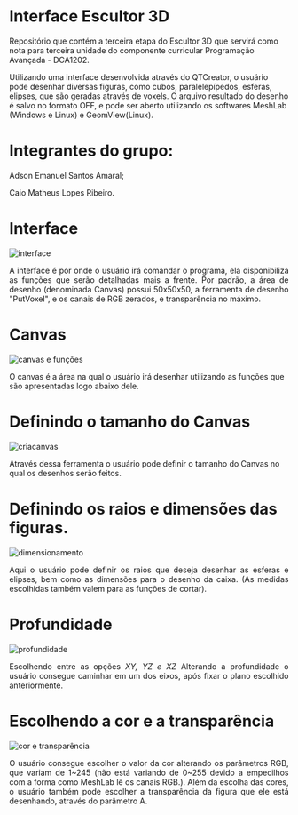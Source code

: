 # Interface Escultor 3D

Repositório que contém a terceira etapa do Escultor 3D que servirá como nota para terceira unidade do componente curricular Programação Avançada - DCA1202.

Utilizando uma interface desenvolvida através do QTCreator, o usuário pode desenhar diversas figuras, como cubos, paralelepípedos, esferas, elipses, que são geradas através de voxels. O arquivo resultado do desenho é salvo no formato OFF, e pode ser aberto utilizando os softwares MeshLab (Windows e Linux) e GeomView(Linux).

# Integrantes do grupo:

Adson Emanuel Santos Amaral;

Caio Matheus Lopes Ribeiro.



# Interface

![interface](https://user-images.githubusercontent.com/56892661/102609243-eb1d2900-4109-11eb-9d8f-c4b64cb5dd74.png)

<p align="justify"> A interface é por onde o usuário irá comandar o programa, ela disponibiliza as funções que serão detalhadas mais a frente. Por padrão, a área de desenho (denominada Canvas) possui 50x50x50, a ferramenta de desenho "PutVoxel", e os canais de RGB zerados, e transparência no máximo. </p align="justify">

# Canvas

![canvas e funções](https://user-images.githubusercontent.com/56892661/102610688-5c5ddb80-410c-11eb-8d08-ce637635457c.png)

O canvas é a área na qual o usuário irá desenhar utilizando as funções que são apresentadas logo abaixo dele.

# Definindo o tamanho do Canvas

![criacanvas](https://user-images.githubusercontent.com/56892661/102610677-5b2cae80-410c-11eb-939f-4e4bdc0ee9a2.png)

Através dessa ferramenta o usuário pode definir o tamanho do Canvas no qual os desenhos serão feitos.

# Definindo os raios e dimensões das figuras.

![dimensionamento](https://user-images.githubusercontent.com/56892661/102610680-5b2cae80-410c-11eb-8356-91241226c57f.png)

<p align="justify"> Aqui o usuário pode definir os raios que deseja desenhar as esferas e elipses, bem como as dimensões para o desenho da caixa. (As medidas escolhidas também valem para as funções de cortar).</p align="justify">

# Profundidade

![profundidade](https://user-images.githubusercontent.com/56892661/102610685-5bc54500-410c-11eb-9f57-ed4db16f3b43.png)

<p align="justify"> Escolhendo entre as opções <i> XY, YZ e XZ </i> Alterando a profundidade o usuário consegue caminhar em um dos eixos, após fixar o plano escolhido anteriormente. </p align="justify">

# Escolhendo a cor e a transparência

![cor e transparência](https://user-images.githubusercontent.com/56892661/102610676-5a941800-410c-11eb-9af5-32313ef094ef.png)

<p align="justify"> O usuário consegue escolher o valor da cor alterando os parâmetros RGB, que variam de 1~245 (não está variando de 0~255 devido a empecilhos com a forma como MeshLab lê os canais RGB.).
Além da escolha das cores, o usuário também pode escolher a transparência da figura que ele está desenhando, através do parâmetro A. </p align="justify">

